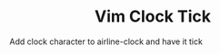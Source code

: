 <h1 align="center">
    Vim Clock Tick
</h1>

Add clock character to airline-clock and have it tick
